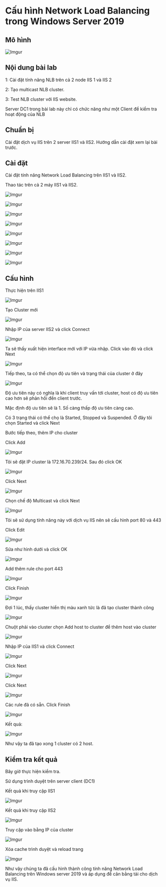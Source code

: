 # Cấu hình Network Load Balancing trong Windows Server 2019

## Mô hình

![Imgur](https://i.imgur.com/M8AXD0o.png)

## Nội dung bài lab

1: Cài đặt tính năng NLB trên cả 2 node IIS 1 và IIS 2

2: Tạo multicast NLB cluster.

3: Test NLB cluster với IIS website.

Server DC1 trong bài lab này chỉ có chức năng như một Client để kiểm tra hoạt động của NLB

## Chuẩn bị

Cài đặt dịch vụ IIS trên 2 server IIS1 và IIS2. Hướng dẫn cài đặt xem lại bài trước.

## Cài đặt

Cài đặt tính năng Network Load Balancing trên IIS1 và IIS2. 

Thao tác trên cả 2 máy IIS1 và IIS2.

![Imgur](https://i.imgur.com/oBLegxw.png)

![Imgur](https://i.imgur.com/G1PqQzG.png)

![Imgur](https://i.imgur.com/mTM0l8y.png)

![Imgur](https://i.imgur.com/KIIkBBr.png)

![Imgur](https://i.imgur.com/DRRRdy6.png)

![Imgur](https://i.imgur.com/0UMMxCJ.png)

![Imgur](https://i.imgur.com/9MX94UT.png)

![Imgur](https://i.imgur.com/382jOPH.png)

## Cấu hình

Thực hiện trên IIS1

![Imgur](https://i.imgur.com/f8zHjhX.png)

Tạo Cluster mới

![Imgur](https://i.imgur.com/zWW2S0k.png)

Nhập IP của server IIS2 và click Connect

![Imgur](https://i.imgur.com/7kSW5qq.png)

Ta sẽ thấy xuất hiện interface mới với IP vừa nhập. Click vào đó và click Next

![Imgur](https://i.imgur.com/innm47Q.png)

Tiếp theo, ta có thể chọn độ ưu tiên và trạng thái của cluster ở đây

![Imgur](https://i.imgur.com/pDJKzv4.png)

Độ ưu tiên này có nghĩa là khi client truy vấn tới cluster, host có độ ưu tiên cao hơn sẽ phản hồi đến client trước.

Mặc định độ ưu tiên sẽ là 1. Số càng thấp độ ưu tiên càng cao.

Có 3 trạng thái có thể chọ là Started, Stopped và Suspended. Ở đây tôi chọn Started và click Next

Bước tiếp theo, thêm IP cho cluster

Click Add

![Imgur](https://i.imgur.com/4YCwuno.png)

Tôi sẽ đặt IP cluster là 172.16.70.239/24. Sau đó click OK

![Imgur](https://i.imgur.com/Qwn0Nuu.png)

Click Next

![Imgur](https://i.imgur.com/EtFXGzU.png)

Chọn chế độ Multicast và click Next

![Imgur](https://i.imgur.com/2HRo1pE.png)

Tôi sẽ sử dụng tính năng này với dịch vụ IIS nên sẽ cấu hình port 80 và 443

Click Edit

![Imgur](https://i.imgur.com/FB5GUh0.png)

Sửa như hình dưới và click OK

![Imgur](https://i.imgur.com/l3lk5Te.png)

Add thêm rule cho port 443

![Imgur](https://i.imgur.com/zcEmJ6n.png)

Click Finish

![Imgur](https://i.imgur.com/GezSkka.png)

Đợi 1 lúc, thấy cluster hiển thị màu xanh tức là đã tạo cluster thành công

![Imgur](https://i.imgur.com/D4zO0Po.png)

Chuột phải vào cluster chọn Add host to cluster để thêm host vào cluster

![Imgur](https://i.imgur.com/V2gu4eF.png)

Nhập IP của IIS1 và click Connect

![Imgur](https://i.imgur.com/tOcLZs1.png)

Click Next

![Imgur](https://i.imgur.com/55Ire7W.png)

Click Next

![Imgur](https://i.imgur.com/ABza493.png)

Các rule đã có sẵn. Click Finish

![Imgur](https://i.imgur.com/RWzItAZ.png)

Kết quả:

![Imgur](https://i.imgur.com/Te5cPrR.png)

Như vậy ta đã tạo xong 1 cluster có 2 host.

## Kiểm tra kết quả

Bây giờ thực hiện kiểm tra.

Sử dụng trình duyệt trên server client (DC1)

Kết quả khi truy cập IIS1

![Imgur](https://i.imgur.com/CvB2Jad.png)

Kết quả khi truy cập IIS2

![Imgur](https://i.imgur.com/GBIIGWJ.png)

Truy cập vào bằng IP của cluster

![Imgur](https://i.imgur.com/UR6fQOs.png)

Xóa cache trình duyệt và reload trang

![Imgur](https://i.imgur.com/X0HbCZf.png)

Như vậy chúng ta đã cấu hình thành công tính năng Network Load Balancing trên Windows server 2019 và áp dụng để cân bằng tải cho dịch vụ IIS.
